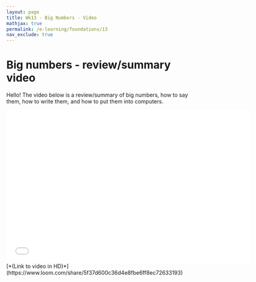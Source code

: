 ```yaml
---
layout: page
title: Wk13 - Big Numbers - Video
mathjax: true
permalink: /e-learning/foundations/13
nav_exclude: true
---
```

# Big numbers - review/summary video
Hello!
The video below is a review/summary of big numbers, how to say them, how to write them, and how to put them into computers.

<iframe width="640" height="400" src="/e-learning/foundations/13.mp4" frameborder="0" webkitallowfullscreen mozallowfullscreen allowfullscreen></iframe>
[*(Link to video in HD)*](https://www.loom.com/share/5f37d600c36d4e8fbe6ff8ec72633193)